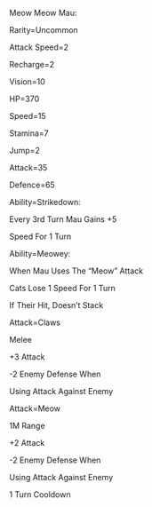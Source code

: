Meow Meow Mau:

Rarity=Uncommon

Attack Speed=2

Recharge=2

Vision=10

HP=370

Speed=15

Stamina=7

Jump=2

Attack=35

Defence=65

Ability=Strikedown:

Every 3rd Turn Mau Gains +5

Speed For 1 Turn

Ability=Meowey:

When Mau Uses The “Meow” Attack

Cats Lose 1 Speed For 1 Turn

If Their Hit, Doesn’t Stack

Attack=Claws

Melee

+3 Attack

-2 Enemy Defense When

Using Attack Against Enemy

Attack=Meow

1M Range

+2 Attack

-2 Enemy Defense When

Using Attack Against Enemy

1 Turn Cooldown
